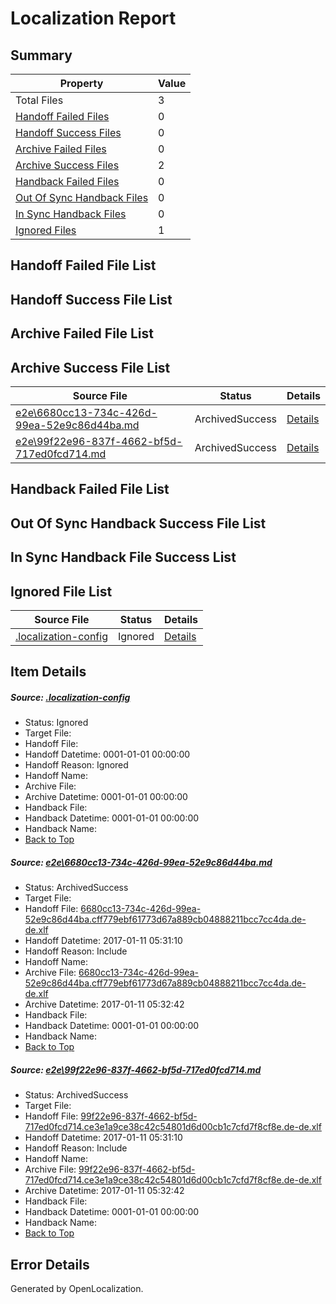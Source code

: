 # <a name='report-top'></a> Localization Report

## Summary
 Property | Value 
 -------- | ----- 
 Total Files | 3
[ Handoff Failed Files ](#handoff-failed-list)| 0
[ Handoff Success Files ](#handoff-success-list)| 0
[ Archive Failed Files ](#archive-failed-list)| 0
[ Archive Success Files ](#archive-success-list)| 2
[ Handback Failed Files ](#handback-failed-list)| 0
[ Out Of Sync Handback Files ](#outofsync-handback-success-list)| 0
[ In Sync Handback Files ](#insync-handback-success-list)| 0
[ Ignored Files ](#ignored-list)| 1

## <a name='handoff-failed-list'></a> Handoff Failed File List

## <a name='handoff-success-list'></a> Handoff Success File List

## <a name='archive-failed-list'></a> Archive Failed File List

## <a name='archive-success-list'></a> Archive Success File List
 Source File | Status | Details 
 ----------- | ------ | ------- 
 [e2e\6680cc13-734c-426d-99ea-52e9c86d44ba.md](https://github.com/OpenLocalizationTestOrg/ol-test0/blob/27d1def445cb9aae7999a6da4e8a485bef3adfe1/e2e/6680cc13-734c-426d-99ea-52e9c86d44ba.md) | ArchivedSuccess | [Details](#0753ec4b0efc4a88162d9ba13b7861b647a208f01)
 [e2e\99f22e96-837f-4662-bf5d-717ed0fcd714.md](https://github.com/OpenLocalizationTestOrg/ol-test0/blob/27d1def445cb9aae7999a6da4e8a485bef3adfe1/e2e/99f22e96-837f-4662-bf5d-717ed0fcd714.md) | ArchivedSuccess | [Details](#dcaa77012ba407d7d3d235af4b88bc40820e7fe32)

## <a name='handback-failed-list'></a> Handback Failed File List

## <a name='outofsync-handback-success-list'></a> Out Of Sync Handback Success File List

## <a name='insync-handback-success-list'></a> In Sync Handback File Success List

## <a name='ignored-list'></a> Ignored File List
 Source File | Status | Details 
 ----------- | ------ | ------- 
 [.localization-config](https://github.com/OpenLocalizationTestOrg/ol-test0/blob/27d1def445cb9aae7999a6da4e8a485bef3adfe1/.localization-config) | Ignored | [Details](#cb0632cf59c1387fc1742bfb9fa3c47f87e2e5c90)

## Item Details
##### <a name='cb0632cf59c1387fc1742bfb9fa3c47f87e2e5c90'></a> Source: [.localization-config](https://github.com/OpenLocalizationTestOrg/ol-test0/blob/27d1def445cb9aae7999a6da4e8a485bef3adfe1/.localization-config)
* Status: Ignored
* Target File: 
* Handoff File: 
* Handoff Datetime: 0001-01-01 00:00:00
* Handoff Reason: Ignored
* Handoff Name: 
* Archive File: 
* Archive Datetime: 0001-01-01 00:00:00
* Handback File: 
* Handback Datetime: 0001-01-01 00:00:00
* Handback Name: 
* [Back to Top](#report-top)

##### <a name='0753ec4b0efc4a88162d9ba13b7861b647a208f01'></a> Source: [e2e\6680cc13-734c-426d-99ea-52e9c86d44ba.md](https://github.com/OpenLocalizationTestOrg/ol-test0/blob/27d1def445cb9aae7999a6da4e8a485bef3adfe1/e2e/6680cc13-734c-426d-99ea-52e9c86d44ba.md)
* Status: ArchivedSuccess
* Target File: 
* Handoff File: [6680cc13-734c-426d-99ea-52e9c86d44ba.cff779ebf61773d67a889cb04888211bcc7cc4da.de-de.xlf](https://github.com/OpenLocalizationTestOrg/ol-test0-handoff/blob/3cc353a221769b6f01f6e1d7dd2fa11a726f8be6/ol-handoff/OpenLocalizationTestOrg/ol-test0-dede/shujia/ht/6680cc13-734c-426d-99ea-52e9c86d44ba.cff779ebf61773d67a889cb04888211bcc7cc4da.de-de.xlf)
* Handoff Datetime: 2017-01-11 05:31:10
* Handoff Reason: Include
* Handoff Name: 
* Archive File: [6680cc13-734c-426d-99ea-52e9c86d44ba.cff779ebf61773d67a889cb04888211bcc7cc4da.de-de.xlf](https://github.com/OpenLocalizationTestOrg/ol-test0-handoff/blob/7472f6268d30c4541185e6eceba84ac58e7b8714/ol-archive/OpenLocalizationTestOrg/ol-test0-dede/shujia/ht/6680cc13-734c-426d-99ea-52e9c86d44ba.cff779ebf61773d67a889cb04888211bcc7cc4da.de-de.xlf)
* Archive Datetime: 2017-01-11 05:32:42
* Handback File: 
* Handback Datetime: 0001-01-01 00:00:00
* Handback Name: 
* [Back to Top](#report-top)

##### <a name='dcaa77012ba407d7d3d235af4b88bc40820e7fe32'></a> Source: [e2e\99f22e96-837f-4662-bf5d-717ed0fcd714.md](https://github.com/OpenLocalizationTestOrg/ol-test0/blob/27d1def445cb9aae7999a6da4e8a485bef3adfe1/e2e/99f22e96-837f-4662-bf5d-717ed0fcd714.md)
* Status: ArchivedSuccess
* Target File: 
* Handoff File: [99f22e96-837f-4662-bf5d-717ed0fcd714.ce3e1a9ce38c42c54801d6d00cb1c7cfd7f8cf8e.de-de.xlf](https://github.com/OpenLocalizationTestOrg/ol-test0-handoff/blob/3cc353a221769b6f01f6e1d7dd2fa11a726f8be6/ol-handoff/OpenLocalizationTestOrg/ol-test0-dede/shujia/ht/99f22e96-837f-4662-bf5d-717ed0fcd714.ce3e1a9ce38c42c54801d6d00cb1c7cfd7f8cf8e.de-de.xlf)
* Handoff Datetime: 2017-01-11 05:31:10
* Handoff Reason: Include
* Handoff Name: 
* Archive File: [99f22e96-837f-4662-bf5d-717ed0fcd714.ce3e1a9ce38c42c54801d6d00cb1c7cfd7f8cf8e.de-de.xlf](https://github.com/OpenLocalizationTestOrg/ol-test0-handoff/blob/7472f6268d30c4541185e6eceba84ac58e7b8714/ol-archive/OpenLocalizationTestOrg/ol-test0-dede/shujia/ht/99f22e96-837f-4662-bf5d-717ed0fcd714.ce3e1a9ce38c42c54801d6d00cb1c7cfd7f8cf8e.de-de.xlf)
* Archive Datetime: 2017-01-11 05:32:42
* Handback File: 
* Handback Datetime: 0001-01-01 00:00:00
* Handback Name: 
* [Back to Top](#report-top)


## Error Details

Generated by OpenLocalization.
